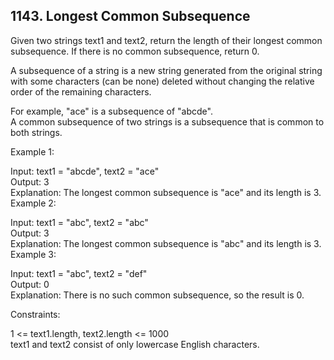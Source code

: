 ## 1143. Longest Common Subsequence

Given two strings text1 and text2, return the length of their longest common subsequence. If there is no common subsequence, return 0.

A subsequence of a string is a new string generated from the original string with some characters (can be none) deleted without changing the relative order of the remaining characters.

For example, "ace" is a subsequence of "abcde".\
A common subsequence of two strings is a subsequence that is common to both strings.

 

Example 1:

Input: text1 = "abcde", text2 = "ace"\
Output: 3 \
Explanation: The longest common subsequence is "ace" and its length is 3.\
Example 2:

Input: text1 = "abc", text2 = "abc"\
Output: 3\
Explanation: The longest common subsequence is "abc" and its length is 3.\
Example 3:

Input: text1 = "abc", text2 = "def"\
Output: 0\
Explanation: There is no such common subsequence, so the result is 0.
 

Constraints:

1 <= text1.length, text2.length <= 1000\
text1 and text2 consist of only lowercase English characters.
